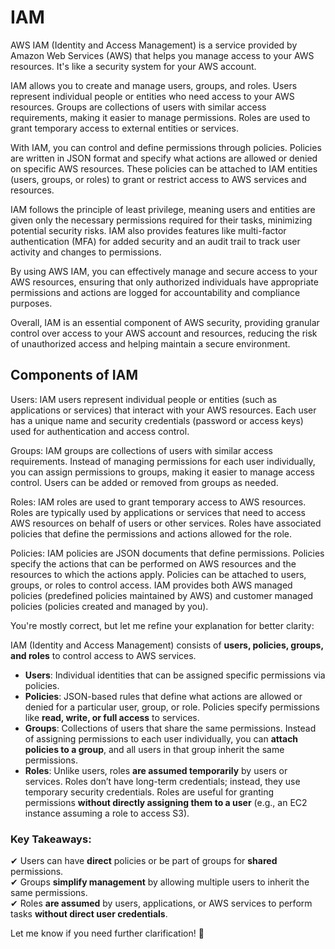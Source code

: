 # IAM

AWS IAM (Identity and Access Management) is a service provided by Amazon Web Services (AWS) that helps you manage access to your AWS resources. It's like a security system for your AWS account.

IAM allows you to create and manage users, groups, and roles. Users represent individual people or entities who need access to your AWS resources. Groups are collections of users with similar access requirements, making it easier to manage permissions. Roles are used to grant temporary access to external entities or services.

With IAM, you can control and define permissions through policies. Policies are written in JSON format and specify what actions are allowed or denied on specific AWS resources. These policies can be attached to IAM entities (users, groups, or roles) to grant or restrict access to AWS services and resources.

IAM follows the principle of least privilege, meaning users and entities are given only the necessary permissions required for their tasks, minimizing potential security risks. IAM also provides features like multi-factor authentication (MFA) for added security and an audit trail to track user activity and changes to permissions.

By using AWS IAM, you can effectively manage and secure access to your AWS resources, ensuring that only authorized individuals have appropriate permissions and actions are logged for accountability and compliance purposes.

Overall, IAM is an essential component of AWS security, providing granular control over access to your AWS account and resources, reducing the risk of unauthorized access and helping maintain a secure environment.

## Components of IAM 

Users: IAM users represent individual people or entities (such as applications or services) that interact with your AWS resources. Each user has a unique name and security credentials (password or access keys) used for authentication and access control.

Groups: IAM groups are collections of users with similar access requirements. Instead of managing permissions for each user individually, you can assign permissions to groups, making it easier to manage access control. Users can be added or removed from groups as needed.

Roles: IAM roles are used to grant temporary access to AWS resources. Roles are typically used by applications or services that need to access AWS resources on behalf of users or other services. Roles have associated policies that define the permissions and actions allowed for the role.

Policies: IAM policies are JSON documents that define permissions. Policies specify the actions that can be performed on AWS resources and the resources to which the actions apply. Policies can be attached to users, groups, or roles to control access. IAM provides both AWS managed policies (predefined policies maintained by AWS) and customer managed policies (policies created and managed by you).

You're mostly correct, but let me refine your explanation for better clarity:  

IAM (Identity and Access Management) consists of **users, policies, groups, and roles** to control access to AWS services.  

- **Users**: Individual identities that can be assigned specific permissions via policies.  
- **Policies**: JSON-based rules that define what actions are allowed or denied for a particular user, group, or role. Policies specify permissions like **read, write, or full access** to services.  
- **Groups**: Collections of users that share the same permissions. Instead of assigning permissions to each user individually, you can **attach policies to a group**, and all users in that group inherit the same permissions.  
- **Roles**: Unlike users, roles **are assumed temporarily** by users or services. Roles don’t have long-term credentials; instead, they use temporary security credentials. Roles are useful for granting permissions **without directly assigning them to a user** (e.g., an EC2 instance assuming a role to access S3).  

### Key Takeaways:  
✔ Users can have **direct** policies or be part of groups for **shared** permissions.  
✔ Groups **simplify management** by allowing multiple users to inherit the same permissions.  
✔ Roles **are assumed** by users, applications, or AWS services to perform tasks **without direct user credentials**.  

Let me know if you need further clarification! 🚀
